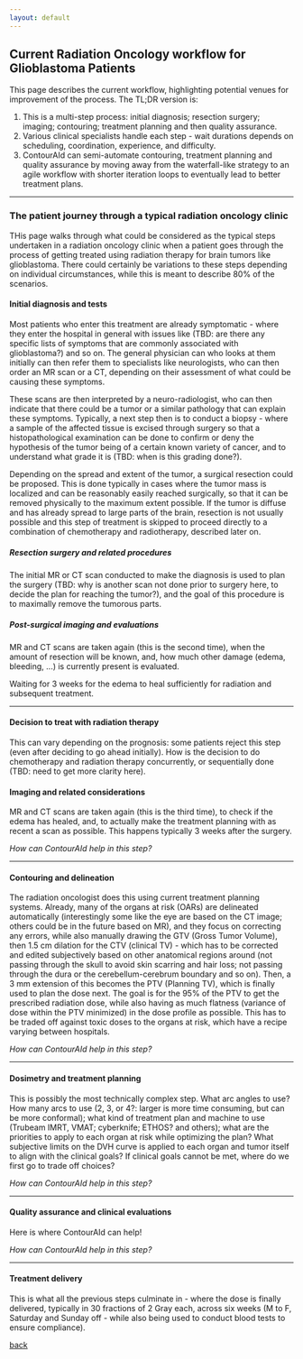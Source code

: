 ```yaml
---
layout: default
---
```


## Current Radiation Oncology workflow for Glioblastoma Patients

This page describes the current workflow, highlighting potential venues for improvement of the process. The TL;DR version is:

1. This is a multi-step process: initial diagnosis; resection surgery; imaging; contouring; treatment planning and then quality assurance.
2. Various clinical specialists handle each step - wait durations depends on scheduling, coordination, experience, and difficulty.
3. ContourAId can semi-automate contouring, treatment planning and quality assurance by moving away from the waterfall-like strategy to an agile workflow with shorter iteration loops to eventually lead to better treatment plans.

---

### The patient journey through a typical radiation oncology clinic

THis page walks through what could be considered as the typical steps undertaken in a radiation oncology clinic when a patient goes through the process of getting treated using radiation therapy for brain tumors like glioblastoma. There could certainly be variations to these steps depending on individual circumstances, while this is meant to describe 80% of the scenarios.

#### Initial diagnosis and tests

Most patients who enter this treatment are already symptomatic - where they enter the hospital in general with issues like (TBD: are there any specific lists of symptoms that are commonly associated with glioblastoma?) and so on. The general physician can who looks at them initially can then refer them to specialists like neurologists, who can then order an MR scan or a CT, depending on their assessment of what could be causing these symptoms.

These scans are then interpreted by a neuro-radiologist, who can then indicate that there could be a tumor or a similar pathology that can explain these symptoms. Typically, a next step then is to conduct a biopsy - where a sample of the affected tissue is excised through surgery so that a histopathological examination can be done to confirm or deny the hypothesis of the tumor being of a certain known variety of cancer, and to understand what grade it is (TBD: when is this grading done?). 

Depending on the spread and extent of the tumor, a surgical resection could be proposed. This is done typically in cases where the tumor mass is localized and can be reasonably easily reached surgically, so that it can be removed physically to the maximum extent possible. If the tumor is diffuse and has already spread to large parts of the brain, resection is not usually possible and this step of treatment is skipped to proceed directly to a combination of chemotherapy and radiotherapy, described later on.

##### Resection surgery and related procedures

The initial MR or CT scan conducted to make the diagnosis is used to plan the surgery (TBD: why is another scan not done prior to surgery here, to decide the plan for reaching the tumor?), and the goal of this procedure is to maximally remove the tumorous parts. 

##### Post-surgical imaging and evaluations

MR and CT scans are taken again (this is the second time), when the amount of resection will be known, and, how much other damage (edema, bleeding, ...) is currently present is evaluated.

Waiting for 3 weeks for the edema to heal sufficiently for radiation and subsequent treatment. 

---

#### Decision to treat with radiation therapy

This can vary depending on the prognosis: some patients reject this step (even after deciding to go ahead initially). How is the decision to do chemotherapy and radiation therapy concurrently, or sequentially done (TBD: need to get more clarity here).

#### Imaging and related considerations

MR and CT scans are taken again (this is the third time), to check if the edema has healed, and, to actually make the treatment planning with as recent a scan as possible. This happens typically 3 weeks after the surgery.

*How can ContourAId help in this step?*

---

#### Contouring and delineation

The radiation oncologist does this using current treatment planning systems. Already, many of the organs at risk (OARs) are delineated automatically (interestingly some like the eye are based on the CT image; others could be in the future based on MR), and they focus on correcting any errors, while also manually drawing the GTV (Gross Tumor Volume), then 1.5 cm dilation for the CTV (clinical TV) - which has to be corrected and edited subjectively based on other anatomical regions around (not passing through the skull to avoid skin scarring and hair loss; not passing through the dura or the cerebellum-cerebrum boundary and so on). Then, a 3 mm extension of this becomes the PTV (Planning TV), which is finally used to plan the dose next. The goal is for the 95% of the PTV to get the prescribed radiation dose, while also having as much flatness (variance of dose within the PTV minimized) in the dose profile as possible. This has to be traded off against toxic doses to the organs at risk, which have a recipe varying between hospitals. 

*How can ContourAId help in this step?*

---

#### Dosimetry and treatment planning 

This is possibly the most technically complex step. What arc angles to use? How many arcs to use (2, 3, or 4?: larger is more time consuming, but can be more conformal); what kind of treatment plan and machine to use (Trubeam IMRT, VMAT; cyberknife; ETHOS? and others); what are the priorities to apply to each organ at risk while optimizing the plan? What subjective limits on the DVH curve is applied to each organ and tumor itself to align with the clinical goals? If clinical goals cannot be met, where do we first go to trade off choices? 

*How can ContourAId help in this step?*

---

#### Quality assurance and clinical evaluations

Here is where ContourAId can help!

*How can ContourAId help in this step?*

---

#### Treatment delivery 

This is what all the previous steps culminate in - where the dose is finally delivered, typically in 30 fractions of 2 Gray each, across six weeks (M to F, Saturday and Sunday off - while also being used to conduct blood tests to ensure compliance).

[back](./)
